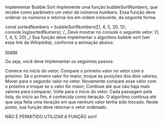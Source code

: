 Implementar Bubble Sort
Implemente uma função bubbleSortNumbers, que recebe como parâmetro um vetor de números numbers. Essa função deve ordenar os números e retorná-los em ordem crescente, da seguinte forma.

const sortedNumbers = bubbleSortNumbers([1, 4, 5, 20, 1]);
console.log(sortedNumers);
/_ Deve mostrar no console o seguinte vetor:
[1, 1, 4, 5, 20]
_/
Sua função deve implementar o algoritmo bubble sort (ver esse link da Wikipédia), conforme a animação abaixo:

[image](tp4.webp)

Ou seja, você deve implementar os seguintes passos:

Comece no início do vetor;
Compare o primeiro valor no vetor com o próximo. Se o primeiro valor for maior, troque as posições dos dois valores;
Mover para o segundo valor no vetor. Novamente compare esse valor com o próximo e troque se o valor for maior;
Continue até que não haja mais valores para comparar;
Volte para o início do vetor.
Cada passagem pela lista, do início ao fim, é conhecida como iteração. O algoritmo continua até que seja feita uma iteração em que nenhum valor tenha sido trocado. Neste ponto, sua função deve retornar o vetor ordenado.

NÃO É PERMITIDO UTILIZAR A FUNÇÃO sort!

